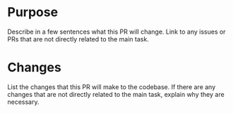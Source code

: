 # Purpose

Describe in a few sentences what this PR will change. Link to any issues or PRs
that are not directly related to the main task.

# Changes

List the changes that this PR will make to the codebase. If there are any changes that are not directly related to the
main task, explain why they are necessary.
